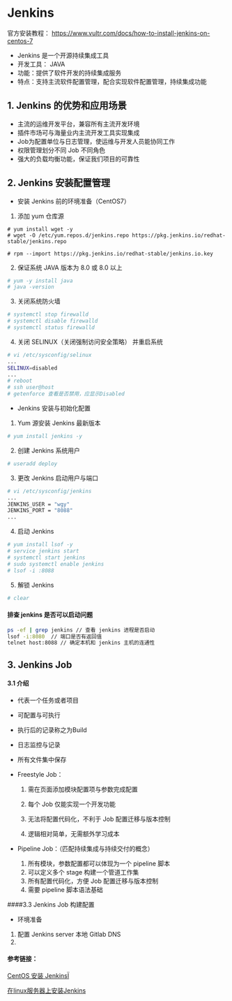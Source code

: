 # Jenkins

官方安装教程： <https://www.vultr.com/docs/how-to-install-jenkins-on-centos-7>

- Jenkins 是一个开源持续集成工具
- 开发工具： JAVA
- 功能：提供了软件开发的持续集成服务
- 特点：支持主流软件配置管理，配合实现软件配置管理，持续集成功能

## 1. Jenkins 的优势和应用场景

- 主流的运维开发平台，兼容所有主流开发环境
- 插件市场可与海量业内主流开发工具实现集成
- Job为配置单位与日志管理，使运维与开发人员能协同工作
- 权限管理划分不同 Job 不同角色
- 强大的负载均衡功能，保证我们项目的可靠性

## 2. Jenkins 安装配置管理

- 安装 Jenkins 前的环境准备（CentOS7）
1. 添加 yum 仓库源
```
# yum install wget -y
# wget -O /etc/yum.repos.d/jenkins.repo https://pkg.jenkins.io/redhat-stable/jenkins.repo

# rpm --import https://pkg.jenkins.io/redhat-stable/jenkins.io.key
```

2. 保证系统 JAVA 版本为 8.0 或 8.0 以上

```bash
# yum -y install java
# java -version
```

3. 关闭系统防火墙

```bash
# systemctl stop firewalld
# systemctl disable firewalld
# systemctl status firewalld
```

4. 关闭 SELINUX（关闭强制访问安全策略） 并重启系统

```bash
# vi /etc/sysconfig/selinux
...
SELINUX=disabled
...
# reboot
# ssh user@host
# getenforce 查看是否禁用，应显示Disabled
```

- Jenkins 安装与初始化配置

1. Yum 源安装 Jenkins 最新版本

```bash
# yum install jenkins -y
```

2. 创建 Jenkins 系统用户

```bash
# useradd deploy
```

3. 更改 Jenkins 启动用户与端口

```bash
# vi /etc/sysconfig/jenkins
...
JENKINS_USER = "wgy"
JENKINS_PORT = "8088"
...
```

4. 启动 Jenkins

```bash
# yum install lsof -y
# service jenkins start
# systemctl start jenkins
# sudo systemctl enable jenkins
# lsof -i :8088
```

5. 解锁 Jenkins

```bash
# clear

```



#### 排查 jenkins 是否可以启动问题

```bash
ps -ef | grep jenkins // 查看 jenkins 进程是否启动
lsof -i:8080  // 端口是否有返回值
telnet host:8088 // 确定本机和 jenkins 主机的连通性
```







## 3. Jenkins Job 

#### 3.1 介绍

- 代表一个任务或者项目
- 可配置与可执行
- 执行后的记录称之为Build
- 日志监控与记录
- 所有文件集中保存



- Freestyle Job：

  1. 需在页面添加模块配置项与参数完成配置
  2. 每个 Job 仅能实现一个开发功能
  3. 无法将配置代码化，不利于 Job 配置迁移与版本控制

  4. 逻辑相对简单，无需额外学习成本

- Pipeline Job：（匹配持续集成与持续交付的概念）

  1. 所有模块，参数配置都可以体现为一个 pipeline 脚本
  2. 可以定义多个 stage 构建一个管道工作集
  3. 所有配置代码化，方便 Job 配置迁移与版本控制
  4. 需要 pipeline 脚本语法基础



####3.3 Jenkins Job 构建配置

- 环境准备

1. 配置 Jenkins server 本地 Gitlab DNS
2. 






#### 参考链接：

[CentOS 安装 JenkinsÏ](<https://www.jianshu.com/p/8a77010dafc6>)

[在linux服务器上安装Jenkins](<https://www.jianshu.com/p/c517f09df025>)









